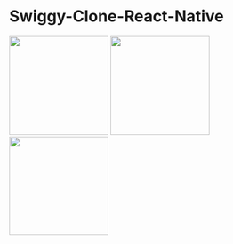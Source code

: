 # Swiggy-Clone-React-Native

<img src="https://user-images.githubusercontent.com/88485343/210973289-3f534546-61d5-4411-8e3a-0eea5a17b4f0.jpg" width="178"> <img src="https://user-images.githubusercontent.com/88485343/210973352-b8a65762-53cd-4b28-a6ba-e5390a96e937.jpg" width="178"> <img src="https://user-images.githubusercontent.com/88485343/210973366-32f220e7-e599-4cb2-bbe3-019b1b53ac5c.jpg" width="178">





